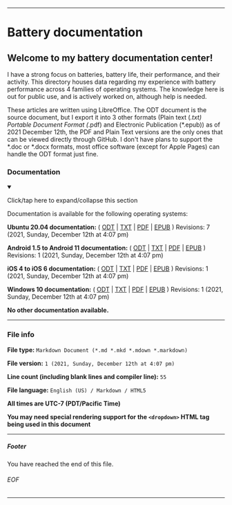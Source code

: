 
***

# Battery documentation

## Welcome to my battery documentation center!

I have a strong focus on batteries, battery life, their performance, and their activity. This directory houses data regarding my experience with battery performance across 4 families of operating systems. The knowledge here is out for public use, and is actively worked on, although help is needed.

These articles are written using LibreOffice. The ODT document is the source document, but I export it into 3 other formats (Plain text (*.txt) Portable Document Format (*.pdf) and Electronic Publication (*.epub)) as of 2021 December 12th, the PDF and Plain Text versions are the only ones that can be viewed directly through GitHub. I don't have plans to support the *.doc or *.docx formats, most office software (except for Apple Pages) can handle the ODT format just fine.

### Documentation

<details open><summary><p lang="en">Click/tap here to expand/collapse this section</p></summary>

Documentation is available for the following operating systems:

**Ubuntu 20.04 documentation:** ( [ODT](/Documentation/Battery/Linux/Debian/Ubuntu/20.04/ODT/) | [TXT](/Documentation/Battery/Linux/Debian/Ubuntu/20.04/TXT/) | [PDF](/Documentation/Battery/Linux/Debian/Ubuntu/20.04/PDF/) | [EPUB](/Documentation/Battery/Linux/Debian/Ubuntu/20.04/EPUB/) ) Revisions: 7 (2021, Sunday, December 12th at 4:07 pm)

**Android 1.5 to Android 11 documentation:** ( [ODT](/Documentation/Battery/Linux/Android/ODT/) | [TXT](/Documentation/Battery/Linux/Android/TXT/) | [PDF](/Documentation/Battery/Linux/Android/PDF/) | [EPUB](/Documentation/Battery/Linux/Android/EPUB/) ) Revisions: 1 (2021, Sunday, December 12th at 4:07 pm)

**iOS 4 to iOS 6 documentation:** ( [ODT](/Documentation/Battery/iOS/ODT/) | [TXT](/Documentation/Battery/iOS/TXT/) | [PDF](/Documentation/Battery/iOS/PDF/) | [EPUB](/Documentation/Battery/iOS/EPUB/) ) Revisions: 1 (2021, Sunday, December 12th at 4:07 pm)

**Windows 10 documentation:** ( [ODT](/Documentation/Battery/Windows/10/ODT/) | [TXT](/Documentation/Battery/Windows/10/TXT/) | [PDF](/Documentation/Battery/Windows/10/PDF/) | [EPUB](/Documentation/Battery/Windows/10/EPUB/) ) Revisions: 1 (2021, Sunday, December 12th at 4:07 pm)

**No other documentation available.**

</details>

***

### File info

**File type:** `Markdown Document (*.md *.mkd *.mdown *.markdown)`

**File version:** `1 (2021, Sunday, December 12th at 4:07 pm)`

**Line count (including blank lines and compiler line):** `55`

**File language:** `English (US) / Markdown / HTML5`

**All times are UTC-7 (PDT/Pacific Time)**

**You may need special rendering support for the `<dropdown>` HTML tag being used in this document**

***

##### Footer

You have reached the end of this file.

###### EOF

***

